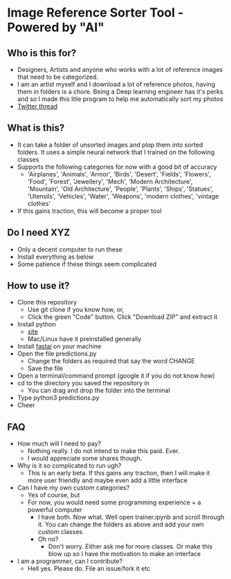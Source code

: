 # Image Reference Sorter Tool - Powered by "AI"

## Who is this for?
- Designers, Artists and anyone who works with a lot of reference images that need to be categorized.
- I am an artist myself and I download a lot of reference photos, having them in folders is a chore. Being a Deep learning engineer has it's perks and so I made this litle program to help me automatically sort my photos
- [Twitter thread](https://twitter.com/aiexistentialrt/status/1553281155138744321)

## What is this?
- It can take a folder of unsorted images and plop them into sorted folders. It uses a simple neural network that I trained on the following classes
- Supports the following categories for now with a good bit of accuracy
    - 'Airplanes', 'Animals', 'Armor', 'Birds', 'Desert', 'Fields', 'Flowers', 'Food', 'Forest', 'Jewellery', 'Mech', 'Modern Architecture', 'Mountain', 'Old Architecture', 'People', 'Plants', 'Ships', 'Statues', 'Utensils', 'Vehicles', 'Water', 'Weapons', 'modern clothes', 'vintage clothes'
- If this gains traction, this will become a proper tool

## Do I need XYZ
- Only a decent computer to run these
- Install everything as below
- Some patience if these things seem complicated

## How to use it?
- Clone this repository
    - Use git clone if you know how, or,
    - Click the green "Code" button. Click "Download ZIP" and extract it
- Install python 
    - [site](https://www.python.org/downloads/)
    - Mac/Linux have it preinstalled generally
- Install [fastai](https://docs.fast.ai/) on your machine
- Open the file predictions.py
    - Change the folders as required that say the word CHANGE
    - Save the file
- Open a terminal/command prompt (google it if you do not know how)
- cd to the directory you saved the repository in
    - You can drag and drop the folder into the terminal
- Type python3 predictions.py
- Cheer

## FAQ
- How much will I need to pay?
    - Nothing really. I do not intend to make this paid. Ever. 
    - I would appreciate some shares though. 
- Why is it so complicated to run ugh?
    - This is an early beta. If this gains any traction, then I will make it more user friendly and maybe even add a little interface
- Can I have my own custom categories?
    - Yes of course, but
    - For now, you would need some programming experience + a powerful computer
        - I have both. Now what. Well open trainer.ipynb and scroll through it. You can change the folders as above and add your own custom classes.
        - Oh no?
            - Don't worry. Either ask me for more classes. Or make this blow up so I have the motivation to make an interface
- I am a programmer, can I contribute?
    - Hell yes. Please do. File an issue/fork it etc